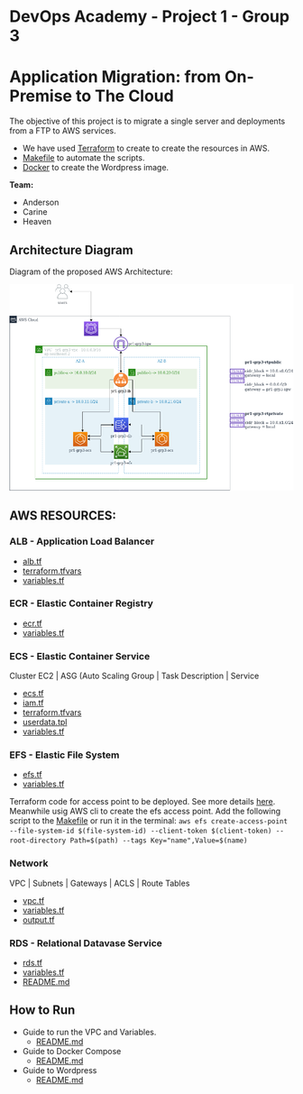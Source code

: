 DevOps Academy - Project 1 - Group 3
==================

# Application Migration: from On-Premise to The Cloud

The objective of this project is to migrate a single server and deployments from a FTP to AWS services.
- We have used [Terraform](https://www.terraform.io/) to create to create the resources in AWS.
- [Makefile](Makefile) to automate the scripts.
- [Docker](Dockerfile) to create the Wordpress image.


<b>Team:</b>
- Anderson
- Carine
- Heaven

## Architecture Diagram
Diagram of the proposed AWS Architecture:

![Diagram](images/PR1-grp3(5).png)

## AWS RESOURCES: 

### ALB - Application Load Balancer
- [alb.tf](terraform/alb/alb.tf)
- [terraform.tfvars](terraform/alb/terraform.tfvars)
- [variables.tf](terraform/alb/variables.tf)

### ECR - Elastic Container Registry 
- [ecr.tf](terraform/ecr/ecr.tf)
- [variables.tf](terraform/ecr/variables.tf)


### ECS - Elastic Container Service
Cluster EC2 | ASG (Auto Scaling Group | Task Description | Service 
- [ecs.tf](terraform/ecs/ecs.tf)
- [iam.tf](terraform/ecs/iam.tf)
- [terraform.tfvars](terraform/ecs/terraform.tfvars)
- [userdata.tpl](terraform/ecs/userdata.tpl)
- [variables.tf](terraform/ecs/variables.tf)


### EFS - Elastic File System
- [efs.tf](terraform/efs/efs.tf)
- [variables.tf](terraform/efs/variables.tf)

Terraform code for access point to be deployed. See more details [here](http://github.com/terraform-providers/terraform-provider-aws/issues/12118).
Meanwhile usig AWS cli to create the efs access point. Add the following script to the [Makefile](Makefile) or run it in the terminal: 
`aws efs create-access-point --file-system-id $(file-system-id) --client-token $(client-token) --root-directory Path=$(path) --tags Key="name",Value=$(name)`
  
  
### Network
VPC | Subnets | Gateways | ACLS | Route Tables 
- [vpc.tf](terraform/network/vpc.tf)
- [variables.tf](terraform/network/variables.tf)
- [output.tf](terraform/network/output.tf)

### RDS - Relational Datavase Service 
- [rds.tf](terraform/rds/rds.tf)
- [variables.tf](terraform/rds/variables.tf)
- [README.md](terraform/rds/README.md)

## How to Run
- Guide to run the VPC and Variables. 
  - [README.md](terraform/README.md)
- Guide to Docker Compose
  - [README.md](example/README.md)
- Guide to Wordpress
  - [README.md](wordpress/README.md)
